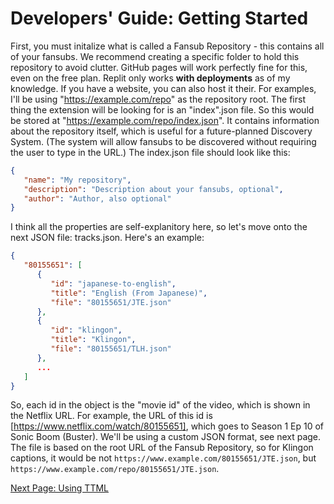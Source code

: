 # Developers' Guide: Getting Started
First, you must initalize what is called a Fansub Repository - this contains all of your fansubs.
We recommend creating a specific folder to hold this repository to avoid clutter.
GitHub pages will work perfectly fine for this, even on the free plan. Replit only works **with deployments** as of my knowledge.
If you have a website, you can also host it their.
For examples, I'll be using "https://example.com/repo" as the repository root.
The first thing the extension will be looking for is an "index".json file. So this would be stored at "https://example.com/repo/index.json".
It contains information about the repository itself, which is useful for a future-planned Discovery System.
(The system will allow fansubs to be discovered without requiring the user to type in the URL.)
The index.json file should look like this:

```json
{
   "name": "My repository",
   "description": "Description about your fansubs, optional",
   "author": "Author, also optional"
}
```

I think all the properties are self-explanitory here, so let's move onto the next JSON file: tracks.json. Here's an example:

```json
{
   "80155651": [
      {
         "id": "japanese-to-english",
         "title": "English (From Japanese)",
         "file": "80155651/JTE.json"
      },
      {
         "id": "klingon",
         "title": "Klingon",
         "file": "80155651/TLH.json"
      },
      ...
   ]
}
```

So, each id in the object is the "movie id" of the video, which is shown in the Netflix URL.
For example, the URL of this id is [https://www.netflix.com/watch/80155651], which goes to Season 1 Ep 10 of Sonic Boom (Buster).
We'll be using a custom JSON format, see next page. The file is based on the root URL of the Fansub Repository, so for Klingon captions, it would be not `https://www.example.com/80155651/JTE.json`, but `https://www.example.com/repo/80155651/JTE.json`.

[Next Page: Using TTML](/Developers/Using%20TTML.md)
